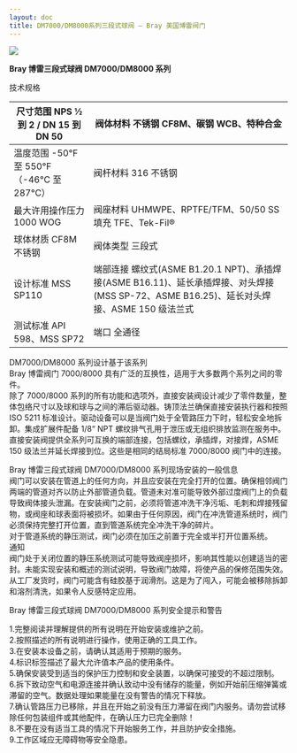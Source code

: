 ```yaml
---
layout: doc
title: DM7000/DM8000系列三段式球阀 – Bray 美国博雷阀门
---
```


![](/2022/11/download-2.png)

**Bray 博雷三段式球阀 DM7000/DM8000 系列**

技术规格

| 尺寸范围 NPS ½ 到 2 / DN 15 到 DN 50       | 阀体材料 不锈钢 CF8M、碳钢 WCB、特种合金                                                                                                  |
| ------------------------------------------ | ----------------------------------------------------------------------------------------------------------------------------------------- |
| 温度范围 \-50°F 至 550°F（-46°C 至 287°C） | 阀杆材料 316 不锈钢                                                                                                                       |
| 最大许用操作压力 1000 WOG                  | 阀座材料 UHMWPE、RPTFE/TFM、50/50 SS 填充 TFE、Tek-Fil®                                                                                   |
| 球体材质 CF8M 不锈钢                       | 阀体类型 三段式                                                                                                                           |
| 设计标准 MSS SP110                         | 端部连接 螺纹式(ASME B1.20.1 NPT)、承插焊接(ASME B16.11)、延长承插焊接、对头焊接(MSS SP-72、ASME B16.25)、延长对头焊接、ASME 150 级法兰式 |
| 测试标准 API 598、MSS SP72                 | 端口 全通径                                                                                                                               |

DM7000/DM8000 系列设计基于该系列  
Bray 博雷阀门 7000/8000 具有广泛的互换性，适用于大多数两个系列之间的零件。  
除了 7000/8000 系列的所有功能和选项外，直接安装阀设计减少了零件数量，整体包络尺寸以及球和球与之间的滞后驱动器。铸顶法兰确保直接安装执行器和按照 ISO 5211 标准设计。驱动设备可以是当阀门处于全管路压力下时，轻松安全地拆卸。集成扩展件配备 1/8“ NPT 螺纹排气孔用于泄压或无组织排放监测在服务中。直接安装阀提供全系列可互换的端部连接，包括螺纹，承插焊，对接焊，ASME 150 级法兰并延长焊接到位。这些是相同的结局标准 7000/8000 阀门中的连接。

Bray 博雷三段式球阀 DM7000/DM8000 系列现场安装的一般信息  
阀门可以安装在管道上的任何方向，并且应安装在完全打开的位置。确保相邻阀门两端的管道对齐以防止外部管道负载。管道未对准可能导致外部过度阀门上的负载导致阀体接头泄漏。在安装阀门之前，必须将管道冲洗干净污垢、毛刺和焊接残留物，或阀座和球表面将被损坏。如果由于任何原因，阀门在冲洗管道系统时，阀门必须保持完整打开位置，直到管道系统完全冲洗干净的碎片。  
对于管道系统的静压测试，阀门必须在加压之前置于完全或半打开位置系统。  
通知  
阀门处于关闭位置的静压系统测试可能导致阀座损坏，影响其性能以创建适当的密封。未能实现安装和概述的测试说明，导致阀门故障，将使产品的保修范围失效。  
从工厂发货时，阀门可能含有硅胶基于润滑剂。这是为了闯入，可能会被移除拆卸和溶剂清洗，如果令人反感特定应用。

Bray 博雷三段式球阀 DM7000/DM8000 系列安全提示和警告

1.完整阅读并理解提供的所有说明在开始安装或维护之前。  
2.按照描述的所有说明进行操作，使用正确的工具工作。  
3.在安装本设备之前，请确认其适用于预期的服务。  
4.标识标签描述了最大允许值本产品的使用条件。  
5.确保安装受到适当的保护压力控制和安全装置，以确保可接受的不超过限制。  
6.拆下致动空气和电源连接并确认致动中没有储存的能量，例如开始前压缩弹簧或滞留的空气。数据处理如果能量在没有警告的情况下释放。  
7.确认管路压力已移除，并且在开始之前没有压力滞留在阀门内服务。请勿尝试移除任何包装组件或其他配件，在确认压力已完全删除！  
8.不要在没有适当工具的情况下开始服务工作，并且防护安全措施。  
9.工作区域应无障碍物等安全隐患。
